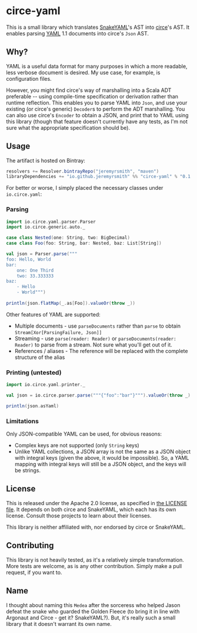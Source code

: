 # circe-yaml

This is a small library which translates [SnakeYAML](https://bitbucket.org/asomov/snakeyaml)'s AST into 
[circe](https://github.com/travisbrown/circe)'s AST.  It enables parsing [YAML](https://yaml.org) 1.1 documents
into circe's `Json` AST.

## Why?

YAML is a useful data format for many purposes in which a more readable, less verbose document is desired.  My use
case, for example, is configuration files.

However, you might find circe's way of marshalling into a Scala ADT preferable -- using compile-time specification or
derivation rather than runtime reflection.  This enables you to parse YAML into `Json`, and use your existing (or
circe's generic) `Decoder`s to perform the ADT marshalling.  You can also use circe's `Encoder` to obtain a JSON, and
print that to YAML using this library (though that feature doesn't currently have any tests, as I'm not sure what
the appropriate specification should be).

## Usage

The artifact is hosted on Bintray:

```scala
resolvers += Resolver.bintrayRepo("jeremyrsmith", "maven")
libraryDependencies += "io.github.jeremyrsmith" %% "circe-yaml" % "0.1.0"
```

For better or worse, I simply placed the necessary classes under `io.circe.yaml`:

### Parsing

```scala
import io.circe.yaml.parser.Parser
import io.circe.generic.auto._

case class Nested(one: String, two: BigDecimal)
case class Foo(foo: String, bar: Nested, baz: List[String])

val json = Parser.parse("""
foo: Hello, World
bar:
    one: One Third
    two: 33.333333
baz:
    - Hello
    - World""")
    
println(json.flatMap(_.as[Foo]).valueOr(throw _))
```

Other features of YAML are supported:

* Multiple documents - use `parseDocuments` rather than `parse` to obtain `Stream[Xor[ParsingFailure, Json]]`
* Streaming - use `parse(reader: Reader)` or `parseDocuments(reader: Reader)` to parse from a stream.  Not sure what
  you'll get out of it.
* References / aliases - The reference will be replaced with the complete structure of the alias

### Printing (untested)

```scala
import io.circe.yaml.printer._

val json = io.circe.parser.parse("""{"foo":"bar"}""").valueOr(throw _)

println(json.asYaml)
```

### Limitations

Only JSON-compatible YAML can be used, for obvious reasons:

- Complex keys are not supported (only `String` keys)
- Unlike YAML collections, a JSON array is not the same as a JSON object with integral keys (given the above, it would
  be impossible).  So, a YAML mapping with integral keys will still be a JSON object, and the keys will be strings.

## License

This is released under the Apache 2.0 license, as specified in [the LICENSE file](LICENSE).  It depends on both
circe and SnakeYAML, which each has its own license.  Consult those projects to learn about their licenses.

This library is neither affiliated with, nor endorsed by circe or SnakeYAML.

## Contributing

This library is not heavily tested, as it's a relatively simple transformation.  More tests are welcome, as is any other
contribution.  Simply make a pull request, if you want to.

## Name

I thought about naming this `Medea` after the sorceress who helped Jason defeat the snake who guarded the Golden Fleece
(to bring it in line with Argonaut and Circe - get it? SnakeYAML?).  But, it's really such a small library that it
doesn't warrant its own name.